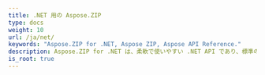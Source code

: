 ```yaml
---
title: .NET 用の Aspose.ZIP
type: docs
weight: 10
url: /ja/net/
keywords: "Aspose.ZIP for .NET, Aspose ZIP, Aspose API Reference."
description: Aspose.ZIP for .NET は、柔軟で使いやすい .NET API であり、標準の ZIP 形式でファイルを圧縮できます。
is_root: true
---
```

